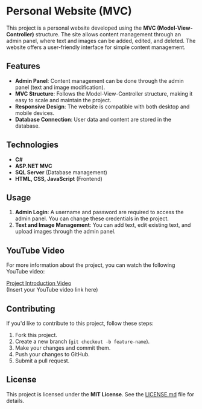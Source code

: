 # Personal Website (MVC)

This project is a personal website developed using the **MVC (Model-View-Controller)** structure. The site allows content management through an admin panel, where text and images can be added, edited, and deleted. The website offers a user-friendly interface for simple content management.

## Features

- **Admin Panel**: Content management can be done through the admin panel (text and image modification).
- **MVC Structure**: Follows the Model-View-Controller structure, making it easy to scale and maintain the project.
- **Responsive Design**: The website is compatible with both desktop and mobile devices.
- **Database Connection**: User data and content are stored in the database.

## Technologies

- **C#**
- **ASP.NET MVC**
- **SQL Server** (Database management)
- **HTML, CSS, JavaScript** (Frontend)

## Usage

1. **Admin Login**: A username and password are required to access the admin panel. You can change these credentials in the project.
2. **Text and Image Management**: You can add text, edit existing text, and upload images through the admin panel.

## YouTube Video

For more information about the project, you can watch the following YouTube video:

[Project Introduction Video](https://www.youtube.com/watch?v=4Bg6hH2M3d4&list=PLdz-gps4GThyciJ7YhwsibPXjoJW762RS)  
(Insert your YouTube video link here)

## Contributing

If you'd like to contribute to this project, follow these steps:

1. Fork this project.
2. Create a new branch (`git checkout -b feature-name`).
3. Make your changes and commit them.
4. Push your changes to GitHub.
5. Submit a pull request.

## License

This project is licensed under the **MIT License**. See the [LICENSE.md](LICENSE.md) file for details.

